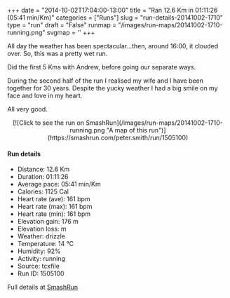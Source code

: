 +++
date = "2014-10-02T17:04:00-13:00"
title = "Ran 12.6 Km in 01:11:26 (05:41 min/Km)"
categories = ["Runs"]
slug = "run-details-20141002-1710"
type = "run"
draft = "False"
runmap = "/images/run-maps/20141002-1710-running.png"
svgmap = '<polyline points="19 46, 20 49, 20 50, 23 48, 28 42, 34 40, 38 41, 41 39, 41 38, 42 37, 52 38, 55 38, 57 39, 64 45, 70 47, 75 47, 79 46, 84 44, 86 43, 92 44, 94 45, 98 43, 100 41, 99 43, 94 45, 92 44, 89 43, 86 43, 81 45, 74 47, 71 47, 64 45, 63 44, 57 39, 55 43, 48 53, 46 54, 40 57, 38 62, 34 60, 33 57, 31 55, 27 57, 22 57, 21 58, 20 61, 19 62, 18 61, 13 59, 6 56, 4 60, 1 60, 0 62">'
+++

All day the weather has been spectacular...then, around 16:00, it clouded over. So, this was a pretty wet run. 

Did the first 5 Kms with Andrew, before going our separate ways.

During the second half of the run I realised my wife and I have been together for 30 years. Despite the yucky weather I had a big smile on my face and love in my heart. 

All very good. 



<!--more-->

<center>
[![Click to see the run on SmashRun](/images/run-maps/20141002-1710-running.png "A map of this run")](https://smashrun.com/peter.smith/run/1505100)
</center>

#### Run details

* Distance: 12.6 Km
* Duration: 01:11:26
* Average pace: 05:41 min/Km
* Calories: 1125 Cal
* Heart rate (ave): 161 bpm
* Heart rate (max): 161 bpm
* Heart rate (min): 161 bpm
* Elevation gain: 176 m
* Elevation loss:  m
* Weather: drizzle
* Temperature: 14 &deg;C
* Humidity: 92%
* Activity: running
* Source: tcxfile
* Run ID: 1505100

Full details at [SmashRun](https://smashrun.com/peter.smith/run/1505100)